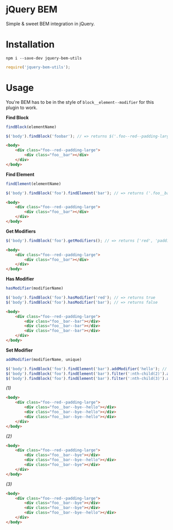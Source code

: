 # jQuery BEM

Simple & sweet BEM integration in jQuery.

# Installation

```
npm i --save-dev jquery-bem-utils
```

```javascript
require('jquery-bem-utils');
```

# Usage

You're BEM has to be in the style of `block__element--modifier` for this plugin to work.

**Find Block**

```javascript
findBlock(elementName)
```

```javascript
$('body').findBlock('foobar'); // => returns $('.foo--red--padding-large')
```

```html
<body>
	<div class="foo--red--padding-large">
		<div class="foo__bar"></div>
	</div>
</body>
```

**Find Element**

```javascript
findElement(elementName)
```

```javascript
$('body').findBlock('foo').findElement('bar'); // => returns ('.foo__bar')
```

```html
<body>
	<div class="foo--red--padding-large">
		<div class="foo__bar"></div>
	</div>
</body>
```

**Get Modifiers**

```javascript
$('body').findBlock('foo').getModifiers(); // => returns ['red', 'padding-large']
```

```html
<body>
	<div class="foo--red--padding-large">
		<div class="foo__bar"></div>
	</div>
</body>
```

**Has Modifier**

```javascript
hasModifier(modifierName)
```

```javascript
$('body').findBlock('foo').hasModifier('red'); // => returns true
$('body').findBlock('foo').hasModifier('bar'); // => returns false
```

```html
<body>
	<div class="foo--red--padding-large">
		<div class="foo__bar--bar"></div>
		<div class="foo__bar--bar"></div>
		<div class="foo__bar--bar"></div>
	</div>
</body>
```

**Set Modifier**

```javascript
addModifier(modifierName, unique)
```

```javascript
$('body').findBlock('foo').findElement('bar').addModifier('hello'); // => returns (1)
$('body').findBlock('foo').findElement('bar').filter(':nth-child(2)').addModifier('hello', true); // => returns (2)
$('body').findBlock('foo').findElement('bar').filter(':nth-child(3)').addModifier('hello', true); // => returns (3)
```

*(1)*
```html
<body>
	<div class="foo--red--padding-large">
		<div class="foo__bar--bye--hello"></div>
		<div class="foo__bar--bye--hello"></div>
		<div class="foo__bar--bye--hello"></div>
	</div>
</body>
```

*(2)*
```html
<body>
	<div class="foo--red--padding-large">
		<div class="foo__bar--bye"></div>
		<div class="foo__bar--bye--hello"></div>
		<div class="foo__bar--bye"></div>
	</div>
</body>
```

*(3)*
```html
<body>
	<div class="foo--red--padding-large">
		<div class="foo__bar--bye"></div>
		<div class="foo__bar--bye"></div>
		<div class="foo__bar--bye--hello"></div>
	</div>
</body>
```
